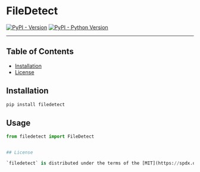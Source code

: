 # FileDetect

[![PyPI - Version](https://img.shields.io/pypi/v/filedetect.svg)](https://pypi.org/project/filedetect)
[![PyPI - Python Version](https://img.shields.io/pypi/pyversions/filedetect.svg)](https://pypi.org/project/filedetect)

-----

## Table of Contents

- [Installation](#installation)
- [License](#license)

## Installation

```bash
pip install filedetect
```

## Usage

```python
from filedetect import FileDetect


## License

`filedetect` is distributed under the terms of the [MIT](https://spdx.org/licenses/MIT.html) license.
